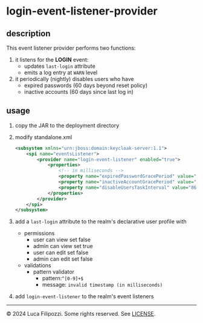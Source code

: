 # login-event-listener-provider

## description

This event listener provider performs two functions:

1. it listens for the **LOGIN** event:
   - updates `last-login` attribute
   - emits a log entry at `WARN` level
2. it periodically (nightly) disables users who have
   - expired passwords (60 days beyond reset policy)
   - inactive accounts (60 days since last log in)

## usage

1. copy the JAR to the deployment directory
2. modify standalone.xml

   ```xml
   <subsystem xmlns="urn:jboss:domain:keycloak-server:1.1">
       <spi name="eventsListener">
           <provider name="login-event-listener" enabled="true">
               <properties>
                   <!-- in milliseconds -->
                   <property name="expiredPasswordGracePeriod" value="5184000000"/>
                   <property name="inactiveAccountGracePeriod" value="5184000000"/>
                   <property name="disableUsersTaskInterval" value="86400000"/>
               </properties>
           </provider>
       </spi>
   </subsystem>
   ```
3. add a `last-login` attribute to the realm's declarative user profile with
   - permissions
     - user can view set false
     - admin can view set true
     - user can edit set false
     - admin can edit set false
   - validations
     - pattern validator
       - pattern:`^[0-9]+$`
       - message: `invalid timestamp (in milliseconds)`
4. add `login-event-listener` to the realm's event listeners

---

© 2024 Luca Filipozzi. Some rights reserved. See [LICENSE][license].

[license]: https://github.com/LucaFilipozzi/keycloak-extensions/blob/main/LICENSE.md

